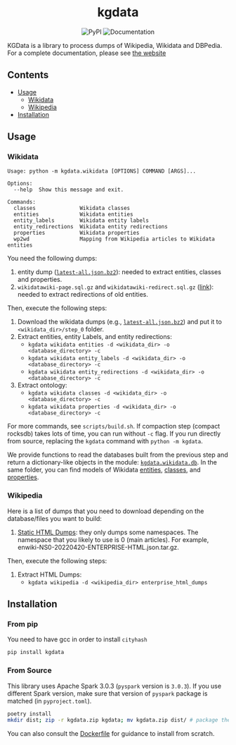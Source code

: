 <h1 align="center">kgdata</h1>

<div align="center">

![PyPI](https://img.shields.io/pypi/v/kgdata)
![Documentation](https://kgdata.readthedocs.io/en/latest/?badge=latest)

</div>

KGData is a library to process dumps of Wikipedia, Wikidata and DBPedia. For a complete documentation, please see [the website](https://kgdata.readthedocs.io/)

## Contents

<!--ts-->

- [Usage](#usage)
  - [Wikidata](#wikidata)
  - [Wikipedia](#wikipedia)
- [Installation](#installation)
<!--te-->

## Usage

### Wikidata

```
Usage: python -m kgdata.wikidata [OPTIONS] COMMAND [ARGS]...

Options:
  --help  Show this message and exit.

Commands:
  classes              Wikidata classes
  entities             Wikidata entities
  entity_labels        Wikidata entity labels
  entity_redirections  Wikidata entity redirections
  properties           Wikidata properties
  wp2wd                Mapping from Wikipedia articles to Wikidata entities
```

You need the following dumps:

1. entity dump ([`latest-all.json.bz2`](https://dumps.wikimedia.org/wikidatawiki/entities/20200518/wikidata-20200518-all.json.bz2)): needed to extract entities, classes and properties.
2. `wikidatawiki-page.sql.gz` and `wikidatawiki-redirect.sql.gz` ([link](https://dumps.wikimedia.org/wikidatawiki)): needed to extract redirections of old entities.

Then, execute the following steps:

1.  Download the wikidata dumps (e.g., [`latest-all.json.bz2`](https://dumps.wikimedia.org/wikidatawiki/entities/20200518/wikidata-20200518-all.json.bz2)) and put it to `<wikidata_dir>/step_0` folder.
1.  Extract entities, entity Labels, and entity redirections:
    - `kgdata wikidata entities -d <wikidata_dir> -o <database_directory> -c`
    - `kgdata wikidata entity_labels -d <wikidata_dir> -o <database_directory> -c`
    - `kgdata wikidata entity_redirections -d <wikidata_dir> -o <database_directory> -c`
1.  Extract ontology:
    - `kgdata wikidata classes -d <wikidata_dir> -o <database_directory> -c`
    - `kgdata wikidata properties -d <wikidata_dir> -o <database_directory> -c`

For more commands, see `scripts/build.sh`.
If compaction step (compact rocksdb) takes lots of time, you can run without `-c` flag.
If you run directly from source, replacing the `kgdata` command with `python -m kgdata`.

We provide functions to read the databases built from the previous step and return a dictionary-like objects in the module: [`kgdata.wikidata.db`](/kgdata/wikidata/db.py). In the same folder, you can find models of Wikidata [entities](/kgdata/wikidata/models/qnode.py), [classes](/kgdata/wikidata/models/wdclass.py), and [properties](/kgdata/wikidata/models/wdproperty.py).

### Wikipedia

Here is a list of dumps that you need to download depending on the database/files you want to build:

1. [Static HTML Dumps](https://dumps.wikimedia.org/other/enterprise_html/): they only dumps some namespaces. The namespace that you likely to use is 0 (main articles). For example, enwiki-NS0-20220420-ENTERPRISE-HTML.json.tar.gz.

Then, execute the following steps:

1. Extract HTML Dumps:
   - `kgdata wikipedia -d <wikipedia_dir> enterprise_html_dumps`

## Installation

### From pip

You need to have gcc in order to install `cityhash`

```bash
pip install kgdata
```

### From Source

This library uses Apache Spark 3.0.3 (`pyspark` version is `3.0.3`). If you use different Spark version, make sure that version of `pyspark` package is matched (in `pyproject.toml`).

```bash
poetry install
mkdir dist; zip -r kgdata.zip kgdata; mv kgdata.zip dist/ # package the application to submit to Spark cluster
```

You can also consult the [Dockerfile](./Dockerfile) for guidance to install from scratch.
